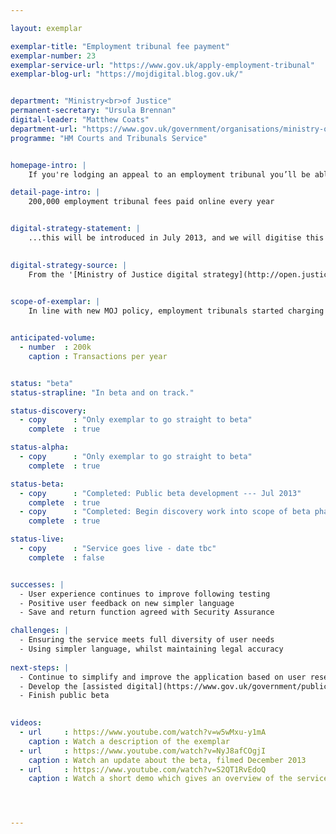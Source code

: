 ```yaml
---

layout: exemplar

exemplar-title: "Employment tribunal fee payment"
exemplar-number: 23
exemplar-service-url: "https://www.gov.uk/apply-employment-tribunal"
exemplar-blog-url: "https://mojdigital.blog.gov.uk/"


department: "Ministry<br>of Justice"
permanent-secretary: "Ursula Brennan"
digital-leader: "Matthew Coats"
department-url: "https://www.gov.uk/government/organisations/ministry-of-justice"
programme: "HM Courts and Tribunals Service"


homepage-intro: |
    If you're lodging an appeal to an employment tribunal you’ll be able to pay the accompanying fee online

detail-page-intro: |
    200,000 employment tribunal fees paid online every year


digital-strategy-statement: |
    ...this will be introduced in July 2013, and we will digitise this service and the processes that support it.

    
digital-strategy-source: |
    From the '[Ministry of Justice digital strategy](http://open.justice.gov.uk/digital-strategy/)' – December 2012
    

scope-of-exemplar: |
    In line with new MOJ policy, employment tribunals started charging fees from 29 July. The technology to implement this ministerial priority includes a payment mechanism, which is being improved through digital input on user testing and the Digital by Default Service Standard. Phase 2 runs from July to December and will improve the flexibility of the service, its reporting, and its ability to support user errors around manual transactions. Phase 3 is currently being scoped.


anticipated-volume:
  - number  : 200k
    caption : Transactions per year


status: "beta"
status-strapline: "In beta and on track."

status-discovery:
  - copy      : "Only exemplar to go straight to beta"
    complete  : true

status-alpha:
  - copy      : "Only exemplar to go straight to beta"
    complete  : true

status-beta:
  - copy      : "Completed: Public beta development --- Jul 2013"
    complete  : true
  - copy      : "Completed: Begin discovery work into scope of beta phase --- Jan 2014"
    complete  : true

status-live:
  - copy      : "Service goes live - date tbc"
    complete  : false


successes: |
  - User experience continues to improve following testing  
  - Positive user feedback on new simpler language
  - Save and return function agreed with Security Assurance

challenges: |
  - Ensuring the service meets full diversity of user needs
  - Using simpler language, whilst maintaining legal accuracy
  
next-steps: |
  - Continue to simplify and improve the application based on user research
  - Develop the [assisted digital](https://www.gov.uk/government/publications/government-approach-to-assisted-digital) support
  - Finish public beta
  

videos:
  - url     : https://www.youtube.com/watch?v=w5wMxu-y1mA
    caption : Watch a description of the exemplar
  - url     : https://www.youtube.com/watch?v=NyJ8afCOgjI
    caption : Watch an update about the beta, filmed December 2013
  - url     : https://www.youtube.com/watch?v=S2QT1RvEdoQ
    caption : Watch a short demo which gives an overview of the service, filmed January 2014




---
```




